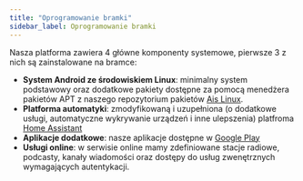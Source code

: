 ```yaml
---
title: "Oprogramowanie bramki"
sidebar_label: Oprogramowanie bramki
---
```


Nasza platforma zawiera 4 główne komponenty systemowe, pierwsze 3 z nich są zainstalowane na bramce:

 * **System Android ze środowiskiem Linux**: minimalny system podstawowy oraz dodatkowe pakiety dostępne za pomocą menedżera pakietów APT z naszego repozytorium pakietów [Ais Linux](https://github.com/sviete/AIS-LINUX-PACKAGES).
 * **Platforma automatyki**: zmodyfikowaną i uzupełniona (o dodatkowe usługi, automatyczne wykrywanie urządzeń i inne ulepszenia) platfroma [Home Assistant](https://github.com/sviete/AIS-home-assistant)
 * **Aplikacje dodatkowe**: nasze aplikacje dostępne w [Google Play](https://play.google.com/store/apps/details?id=pl.sviete.dom)
 * **Usługi online**: w serwisie online mamy zdefiniowane stacje radiowe, podcasty, kanały wiadomości oraz dostępy do usług zwenętrznych wymagających autentykacji.
